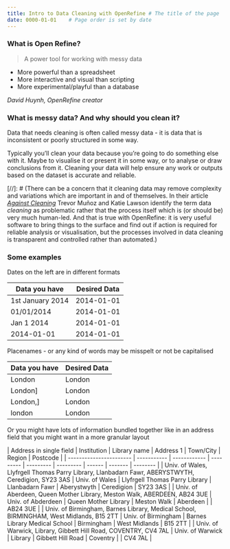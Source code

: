 ```yaml
---
title: Intro to Data Cleaning with OpenRefine # The title of the page
date: 0000-01-01    # Page order is set by date
---
```


### What is Open Refine?
> A power tool for working with messy data

* More powerful than a spreadsheet
* More interactive and visual than scripting
* More experimental/playful than a database

_David Huynh, OpenRefine creator_

### What is messy data? And why should you clean it?

Data that needs cleaning is often called messy data - it is data that is inconsistent or poorly structured in some way.

Typically you’ll clean your data because you’re going to do something else with it. Maybe to visualise it or present it in some way, or to analyse or draw conclusions from it. Cleaning your data will help ensure any work or outputs based on the dataset is accurate and reliable.

[//]: # (There can be a concern that it cleaning data may remove complexity and variations which are important in and of themselves. In their article [_Against Cleaning_](https://dhdebates.gc.cuny.edu/read/untitled-f2acf72c-a469-49d8-be35-67f9ac1e3a60/section/07154de9-4903-428e-9c61-7a92a6f22e51) Trevor Mu&#241;oz and Katie Lawson identify the term data _cleaning_ as problematic rather that the process itself which is (or should be) very much human-led. And that is true with OpenRefine: it is very useful software to bring things to the surface and find out if action is required for reliable analysis or visualisation, but the processes involved in data cleaning is transparent and controlled rather than automated.)

### Some examples

Dates on the left are in different formats

| Data you have    | Desired Data |
| ---------------- | ------------ |
| 1st January 2014 | 2014-01-01   |
| 01/01/2014       | 2014-01-01   |
| Jan 1 2014       | 2014-01-01   |
| 2014-01-01       | 2014-01-01   |

Placenames - or any kind of words may be misspelt or not be capitalised

| Data you have    | Desired Data |
| ---------------- | ------------ |
| London           | London       |
| London]          | London       |
| London,]         | London       |
| london           | London       |

Or you might have lots of information bundled together like in an address field that you might want in a more granular layout

| Address in single field	| Institution	| Library name | Address 1 | Town/City | Region | Postcode |
| ----------------------- | ----------- | ------------ | --------- | --------- | --------- | ------ | ------- | -------- |
| Univ. of Wales, Llyfrgell Thomas Parry Library, Llanbadarn Fawr, ABERYSTWYTH, Ceredigion, SY23 3AS | Univ. of Wales	| Llyfrgell Thomas Parry Library | Llanbadarn Fawr | Aberystwyth | Ceredigion | SY23 3AS |
| Univ. of Aberdeen, Queen Mother Library, Meston Walk, ABERDEEN, AB24 3UE	| Univ. of Abderdeen	| Queen Mother Library | Meston Walk | Aberdeen | | AB24 3UE |
| Univ. of Birmingham, Barnes Library, Medical School, BIRMINGHAM, West Midlands, B15 2TT | Univ. of Birmingham | Barnes Library	Medical School | Birmingham | West Midlands | B15 2TT |
| Univ. of Warwick, Library, Gibbett Hill Road, COVENTRY, CV4 7AL | Univ. of Warwick | Library | Gibbett Hill Road | Coventry | | CV4 7AL |
